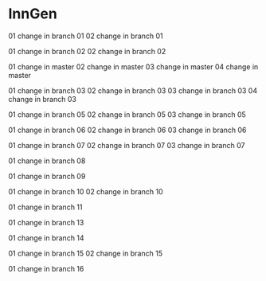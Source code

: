 # InnGen
01 change in branch 01
02 change in branch 01

01 change in branch 02
02 change in branch 02


01 change in master
02 change in master
03 change in master
04 change in master

01 change in branch 03
02 change in branch 03
03 change in branch 03
04 change in branch 03

01 change in branch 05
02 change in branch 05
03 change in branch 05

01 change in branch 06
02 change in branch 06
03 change in branch 06

01 change in branch 07
02 change in branch 07
03 change in branch 07

01 change in branch 08

01 change in branch 09

01 change in branch 10
02 change in branch 10

01 change in branch 11

01 change in branch 13

01 change in branch 14

01 change in branch 15
02 change in branch 15

01 change in branch 16
